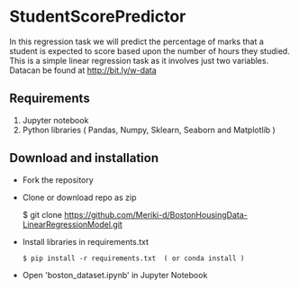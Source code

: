 # StudentScorePredictor
In this regression task we will predict the percentage of marks that a student is expected to score based upon the number of hours they studied. This is a simple linear regression task as it involves just two variables.  
Datacan be found at http://bit.ly/w-data

## Requirements
1. Jupyter notebook
2. Python libraries ( Pandas, Numpy, Sklearn, Seaborn and Matplotlib )

## Download and installation

* Fork the repository
* Clone or download repo as zip
    
    $ git clone https://github.com/Meriki-d/BostonHousingData-LinearRegressionModel.git
    
* Install libraries in requirements.txt
    
      $ pip install -r requirements.txt  ( or conda install )
      
* Open 'boston_dataset.ipynb' in Jupyter Notebook

